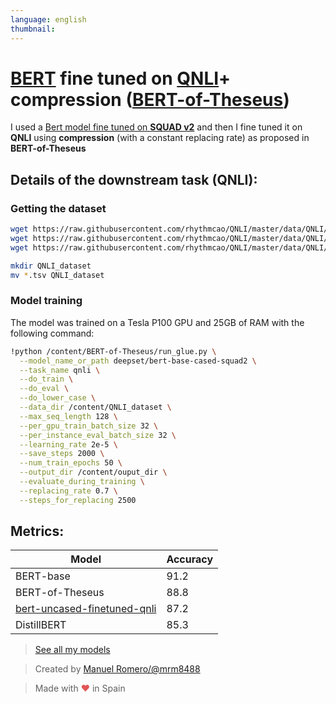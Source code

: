 ```yaml
---
language: english
thumbnail:
---
```


# [BERT](https://huggingface.co/deepset/bert-base-cased-squad2) fine tuned on [QNLI](https://github.com/rhythmcao/QNLI)+ compression ([BERT-of-Theseus](https://github.com/JetRunner/BERT-of-Theseus))

I used a [Bert model fine tuned on **SQUAD v2**](https://huggingface.co/deepset/bert-base-cased-squad2) and then I fine tuned it on **QNLI** using **compression** (with a constant replacing rate) as proposed in **BERT-of-Theseus**

## Details of the downstream task (QNLI):

### Getting the dataset
```bash
wget https://raw.githubusercontent.com/rhythmcao/QNLI/master/data/QNLI/train.tsv
wget https://raw.githubusercontent.com/rhythmcao/QNLI/master/data/QNLI/test.tsv
wget https://raw.githubusercontent.com/rhythmcao/QNLI/master/data/QNLI/dev.tsv

mkdir QNLI_dataset
mv *.tsv QNLI_dataset
```

### Model training

The model was trained on a Tesla P100 GPU and 25GB of RAM with the following command:

```bash
!python /content/BERT-of-Theseus/run_glue.py \
  --model_name_or_path deepset/bert-base-cased-squad2 \
  --task_name qnli \
  --do_train \
  --do_eval \
  --do_lower_case \
  --data_dir /content/QNLI_dataset \
  --max_seq_length 128 \
  --per_gpu_train_batch_size 32 \
  --per_instance_eval_batch_size 32 \
  --learning_rate 2e-5 \
  --save_steps 2000 \
  --num_train_epochs 50 \
  --output_dir /content/ouput_dir \
  --evaluate_during_training \
  --replacing_rate 0.7 \
  --steps_for_replacing 2500 
```

## Metrics:

| Model          | Accuracy |
|-----------------|------|
| BERT-base       | 91.2 |
| BERT-of-Theseus | 88.8 |
| [bert-uncased-finetuned-qnli](https://huggingface.co/mrm8488/bert-uncased-finetuned-qnli) | 87.2
| DistillBERT     | 85.3 |




> [See all my models](https://huggingface.co/models?search=mrm8488)

> Created by [Manuel Romero/@mrm8488](https://twitter.com/mrm8488)

> Made with <span style="color: #e25555;">&hearts;</span> in Spain
